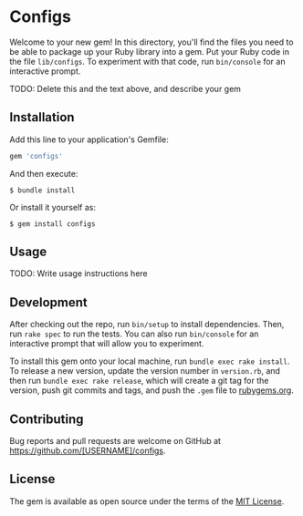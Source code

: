 # Configs

Welcome to your new gem! In this directory, you'll find the files you need to be able to package up your Ruby library into a gem. Put your Ruby code in the file `lib/configs`. To experiment with that code, run `bin/console` for an interactive prompt.

TODO: Delete this and the text above, and describe your gem

## Installation

Add this line to your application's Gemfile:

```ruby
gem 'configs'
```

And then execute:

    $ bundle install

Or install it yourself as:

    $ gem install configs

## Usage

TODO: Write usage instructions here

## Development

After checking out the repo, run `bin/setup` to install dependencies. Then, run `rake spec` to run the tests. You can also run `bin/console` for an interactive prompt that will allow you to experiment.

To install this gem onto your local machine, run `bundle exec rake install`. To release a new version, update the version number in `version.rb`, and then run `bundle exec rake release`, which will create a git tag for the version, push git commits and tags, and push the `.gem` file to [rubygems.org](https://rubygems.org).

## Contributing

Bug reports and pull requests are welcome on GitHub at https://github.com/[USERNAME]/configs.


## License

The gem is available as open source under the terms of the [MIT License](https://opensource.org/licenses/MIT).
